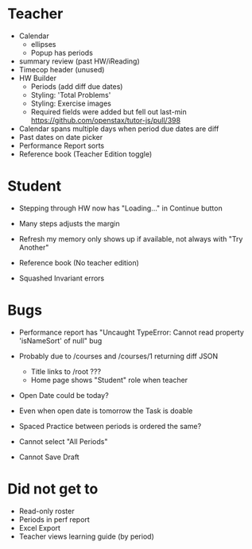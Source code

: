 # Teacher

- Calendar
  - ellipses
  - Popup has periods
- summary review (past HW/iReading)
- Timecop header (unused)
- HW Builder
  - Periods (add diff due dates)
  - Styling: 'Total Problems'
  - Styling: Exercise images
  - Required fields were added but fell out last-min https://github.com/openstax/tutor-js/pull/398
- Calendar spans multiple days when period due dates are diff
- Past dates on date picker
- Performance Report sorts
- Reference book (Teacher Edition toggle)


# Student

- Stepping through HW now has "Loading..." in Continue button
- Many steps adjusts the margin
- Refresh my memory only shows up if available, not always with "Try Another"
- Reference book (No teacher edition)

- Squashed Invariant errors


# Bugs

- Performance report has "Uncaught TypeError: Cannot read property 'isNameSort' of null" bug
- Probably due to /courses and /courses/1 returning diff JSON
  - Title links to /root ???
  - Home page shows "Student" role when teacher
- Open Date could be today?
- Even when open date is tomorrow the Task is doable
- Spaced Practice between periods is ordered the same?

- Cannot select "All Periods"
- Cannot Save Draft


# Did not get to

- Read-only roster
- Periods in perf report
- Excel Export 
- Teacher views learning guide (by period)
